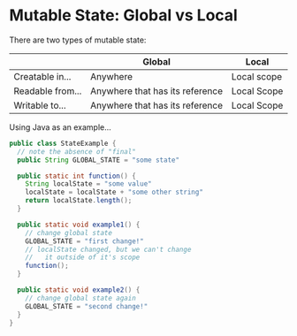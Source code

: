 # Mutable State: Global vs Local

There are two types of mutable state:

| | Global | Local |
| - | - | - |
| Creatable in... | Anywhere | Local scope
| Readable from... | Anywhere that has its reference | Local Scope
| Writable to... | Anywhere that has its reference | Local Scope

Using Java as an example...
```java
public class StateExample {
  // note the absence of "final"
  public String GLOBAL_STATE = "some state"

  public static int function() {
    String localState = "some value"
    localState = localState + "some other string"
    return localState.length();
  }

  public static void example1() {
    // change global state
    GLOBAL_STATE = "first change!"
    // localState changed, but we can't change
    //   it outside of it's scope
    function();
  }

  public static void example2() {
    // change global state again
    GLOBAL_STATE = "second change!"
  }
}
```
